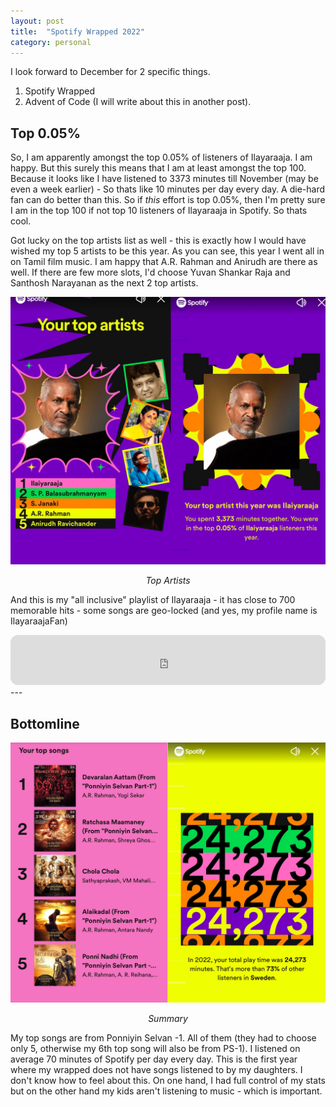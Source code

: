 ```yaml
---
layout: post
title:  "Spotify Wrapped 2022"
category: personal
---
```


I look forward to December for 2 specific things.

1. Spotify Wrapped
2. Advent of Code (I will write about this in another post).

## Top 0.05%

So, I am apparently amongst the top 0.05% of listeners of Ilayaraaja. I am happy. But this surely this means that I am at least amongst the top 100. Because it looks like I have listened to 3373 minutes till November (may be even a week earlier) - So thats like 10 minutes per day every day. A die-hard fan can do better than this. So if _this_ effort is top 0.05%, then I'm pretty sure I am in the top 100 if not top 10 listeners of Ilayaraaja in Spotify. So thats cool.

Got lucky on the top artists list as well - this is exactly how I would have wished my top 5 artists to be this year. As you can see, this year I went all in on Tamil film music. I am happy that A.R. Rahman and Anirudh are there as well. If there are few more slots, I'd choose Yuvan Shankar Raja and Santhosh Narayanan as the next 2 top artists.

![Top 0.05](/assets/img/5.jpg)
<p align = "center"><i>Top Artists</i></p>

And this is my "all inclusive" playlist of Ilayaraaja - it has close to 700 memorable hits - some songs are geo-locked (and yes, my profile name is IlayaraajaFan)

<iframe style="border-radius:12px" src="https://open.spotify.com/embed/playlist/58ifgbgKtjyRGJHDfWm4LN?utm_source=generator" width="100%" height="80" frameBorder="0" allowfullscreen="" allow="autoplay; clipboard-write; encrypted-media; fullscreen; picture-in-picture" loading="lazy"></iframe>
---

## Bottomline

![Summary](/assets/img/4.jpg)
<p align = "center"><i>Summary</i></p>

My top songs are from Ponniyin Selvan -1. All of them (they had to choose only 5, otherwise my 6th top song will also be from PS-1). I listened on average 70 minutes of Spotify per day every day. This is the first year where my wrapped does not have songs listened to by my daughters. I don't know how to feel about this. On one hand, I had full control of my stats but on the other hand my kids aren't listening to music - which is important.